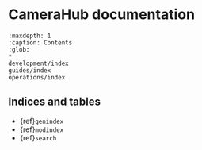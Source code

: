 # CameraHub documentation

```{toctree}
:maxdepth: 1
:caption: Contents
:glob:
*
development/index
guides/index
operations/index
```

## Indices and tables

* {ref}`genindex`
* {ref}`modindex`
* {ref}`search`